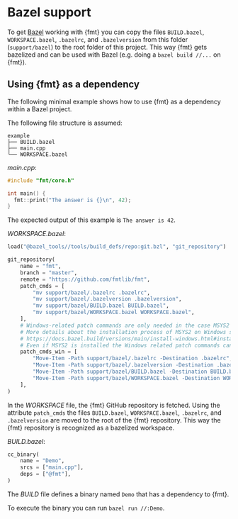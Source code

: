# Bazel support

To get [Bazel](https://bazel.build/) working with {fmt} you can copy the files `BUILD.bazel`, `WORKSPACE.bazel`, `.bazelrc`, and `.bazelversion` from this folder (`support/bazel`) to the root folder of this project. This way {fmt} gets bazelized and can be used with Bazel (e.g. doing a `bazel build //...` on {fmt}). 

## Using {fmt} as a dependency

The following minimal example shows how to use {fmt} as a dependency within a Bazel project.

The following file structure is assumed:

```
example
├── BUILD.bazel
├── main.cpp
└── WORKSPACE.bazel
```

*main.cpp*:

```c++
#include "fmt/core.h"

int main() {
  fmt::print("The answer is {}\n", 42);
}
```

The expected output of this example is `The answer is 42`.

*WORKSPACE.bazel*:

```python
load("@bazel_tools//tools/build_defs/repo:git.bzl", "git_repository")

git_repository(
    name = "fmt",
    branch = "master",
    remote = "https://github.com/fmtlib/fmt",
    patch_cmds = [
        "mv support/bazel/.bazelrc .bazelrc",
        "mv support/bazel/.bazelversion .bazelversion",
        "mv support/bazel/BUILD.bazel BUILD.bazel",
        "mv support/bazel/WORKSPACE.bazel WORKSPACE.bazel",
    ],
    # Windows-related patch commands are only needed in the case MSYS2 is not installed.
    # More details about the installation process of MSYS2 on Windows systems can be found here:
    # https://docs.bazel.build/versions/main/install-windows.html#installing-compilers-and-language-runtimes
    # Even if MSYS2 is installed the Windows related patch commands can still be used.
    patch_cmds_win = [
        "Move-Item -Path support/bazel/.bazelrc -Destination .bazelrc",
        "Move-Item -Path support/bazel/.bazelversion -Destination .bazelversion",
        "Move-Item -Path support/bazel/BUILD.bazel -Destination BUILD.bazel",
        "Move-Item -Path support/bazel/WORKSPACE.bazel -Destination WORKSPACE.bazel",
    ],
)
```

In the *WORKSPACE* file, the {fmt} GitHub repository is fetched. Using the attribute `patch_cmds` the  files `BUILD.bazel`, `WORKSPACE.bazel`, `.bazelrc`, and `.bazelversion` are moved to the root of the {fmt} repository. This way the {fmt} repository is recognized as a bazelized workspace. 

*BUILD.bazel*:

```python
cc_binary(
    name = "Demo",
    srcs = ["main.cpp"],
    deps = ["@fmt"],
)
```

The *BUILD* file defines a binary named `Demo` that has a dependency to {fmt}.

To execute the binary you can run `bazel run //:Demo`.

